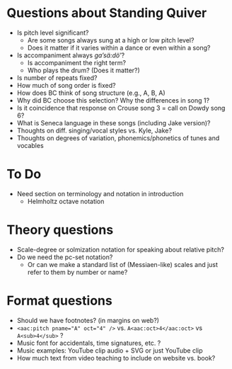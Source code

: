 # Questions about Standing Quiver

- Is pitch level significant?
    - Are some songs always sung at a high or low pitch level?
    - Does it matter if it varies within a dance or even within a song?
- Is accompaniment always *ga’sä:dö’*?
    - Is accompaniment the right term?
    - Who plays the drum? (Does it matter?)
- Is number of repeats fixed?
- How much of song order is fixed?
- How does BC think of song structure (e.g., A, B, A)
- Why did BC choose this selection? Why the differences in song 1?
- Is it coincidence that response on Crouse song 3 = call on Dowdy song 6?
- What is Seneca language in these songs (including Jake version)?
- Thoughts on diff. singing/vocal styles vs. Kyle, Jake?
- Thoughts on degrees of variation, phonemics/phonetics of tunes and vocables

# To Do

- Need section on terminology and notation in introduction
    - Helmholtz octave notation

# Theory questions

- Scale-degree or solmization notation for speaking about relative pitch?
- Do we need the pc-set notation?
    - Or can we make a standard list of (Messiaen-like) scales and just refer
      to them by number or name?

# Format questions

- Should we have footnotes? (in margins on web?)
- `<aac:pitch pname="A" oct="4" />` vs. `A<aac:oct>4</aac:oct>` vs
  `A<sub>4</sub>` ?
- Music font for accidentals, time signatures, etc. ?
- Music examples: YouTube clip audio + SVG or just YouTube clip
- How much text from video teaching to include on website vs. book?

